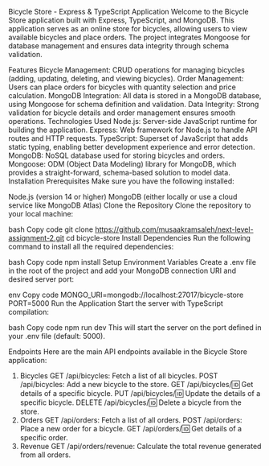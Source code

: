 Bicycle Store - Express & TypeScript Application
Welcome to the Bicycle Store application built with Express, TypeScript, and MongoDB. This application serves as an online store for bicycles, allowing users to view available bicycles and place orders. The project integrates Mongoose for database management and ensures data integrity through schema validation.

Features
Bicycle Management: CRUD operations for managing bicycles (adding, updating, deleting, and viewing bicycles).
Order Management: Users can place orders for bicycles with quantity selection and price calculation.
MongoDB Integration: All data is stored in a MongoDB database, using Mongoose for schema definition and validation.
Data Integrity: Strong validation for bicycle details and order management ensures smooth operations.
Technologies Used
Node.js: Server-side JavaScript runtime for building the application.
Express: Web framework for Node.js to handle API routes and HTTP requests.
TypeScript: Superset of JavaScript that adds static typing, enabling better development experience and error detection.
MongoDB: NoSQL database used for storing bicycles and orders.
Mongoose: ODM (Object Data Modeling) library for MongoDB, which provides a straight-forward, schema-based solution to model data.
Installation
Prerequisites
Make sure you have the following installed:

Node.js (version 14 or higher)
MongoDB (either locally or use a cloud service like MongoDB Atlas)
Clone the Repository
Clone the repository to your local machine:

bash
Copy code
git clone https://github.com/musaakramsaleh/next-level-assignment-2.git
cd bicycle-store
Install Dependencies
Run the following command to install all the required dependencies:

bash
Copy code
npm install
Setup Environment Variables
Create a .env file in the root of the project and add your MongoDB connection URI and desired server port:

env
Copy code
MONGO_URI=mongodb://localhost:27017/bicycle-store
PORT=5000
Run the Application
Start the server with TypeScript compilation:

bash
Copy code
npm run dev
This will start the server on the port defined in your .env file (default: 5000).

Endpoints
Here are the main API endpoints available in the Bicycle Store application:

1. Bicycles
   GET /api/bicycles: Fetch a list of all bicycles.
   POST /api/bicycles: Add a new bicycle to the store.
   GET /api/bicycles/:id: Get details of a specific bicycle.
   PUT /api/bicycles/:id: Update the details of a specific bicycle.
   DELETE /api/bicycles/:id: Delete a bicycle from the store.
2. Orders
   GET /api/orders: Fetch a list of all orders.
   POST /api/orders: Place a new order for a bicycle.
   GET /api/orders/:id: Get details of a specific order.
3. Revenue
   GET /api/orders/revenue: Calculate the total revenue generated from all orders.
